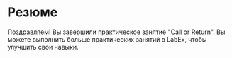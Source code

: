 # Резюме

Поздравляем! Вы завершили практическое занятие "Call or Return". Вы можете выполнить больше практических занятий в LabEx, чтобы улучшить свои навыки.
